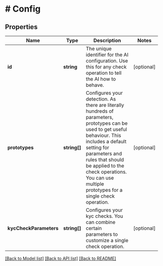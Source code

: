 # # Config

## Properties

Name | Type | Description | Notes
------------ | ------------- | ------------- | -------------
**id** | **string** | The unique identifier for the AI configuration. Use this for any check operation to tell the AI how to behave. | [optional]
**prototypes** | **string[]** | Configures your detection. As there are literally hundreds of parameters, prototypes can be used to get useful behaviour. This includes a default setting for parameters and rules that should be applied to the check operations. You can use multiple prototypes for a single check operation. | [optional]
**kycCheckParameters** | **string[]** | Configures your kyc checks. You can combine certain parameters to customize a single check operation. | [optional]

[[Back to Model list]](../../README.md#models) [[Back to API list]](../../README.md#endpoints) [[Back to README]](../../README.md)
